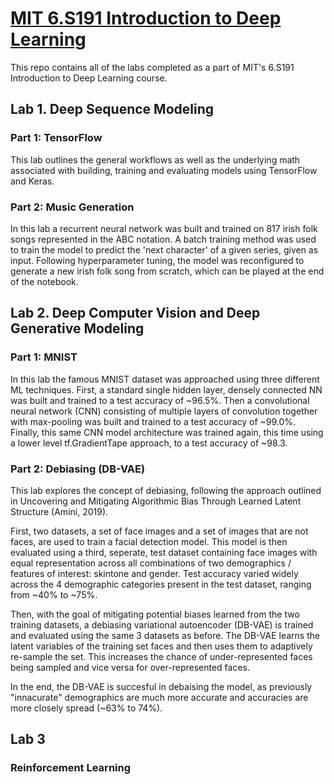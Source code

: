 # [MIT 6.S191 Introduction to Deep Learning](http://introtodeeplearning.com/)

This repo contains all of the labs completed as a part of MIT's 6.S191 Introduction to Deep Learning course.

## Lab 1. Deep Sequence Modeling

### Part 1: TensorFlow

This lab outlines the general workflows as well as the underlying math associated with building, training and 
evaluating models using TensorFlow and Keras. 

### Part 2: Music Generation

In this lab a recurrent neural network was built and trained on 817 irish folk songs represented in the ABC notation. 
A batch training method was used to train the model to predict the 'next character' of a given series, given as input.
Following hyperparameter tuning, the model was reconfigured to generate a new irish folk song from scratch, which can
be played at the end of the notebook.


## Lab 2. Deep Computer Vision and Deep Generative Modeling

### Part 1: MNIST

In this lab the famous MNIST dataset was approached using three different ML techniques. First, a standard single hidden 
layer, densely connected NN was built and trained to a test accuracy of ~96.5%. Then a convolutional neural network (CNN) 
consisting of multiple layers of convolution together with max-pooling was built and trained to a test accuracy of 
~99.0%. Finally, this same CNN model architecture was trained again, this time using a lower level tf.GradientTape 
approach, to a test accuracy of ~98.3.

### Part 2: Debiasing (DB-VAE)

This lab explores the concept of debiasing, following the approach outlined in Uncovering and Mitigating Algorithmic Bias 
Through Learned Latent Structure (Amini, 2019).

First, two datasets, a set of face images and a set of images that are not faces, are used to train a facial detection 
model. This model is then evaluated using a third, seperate, test dataset containing face images with equal representation 
across all combinations of two demographics / features of interest: skintone and gender. Test accuracy varied widely across 
the 4 demographic categories present in the test dataset, ranging from ~40% to ~75%.

Then, with the goal of mitigating potential biases learned from the two training datasets, a debiasing variational 
autoencoder (DB-VAE) is trained and evaluated using the same 3 datasets as before. The DB-VAE learns the latent variables 
of the training set faces and then uses them to adaptively re-sample the set. This increases the chance of under-represented
faces being sampled and vice versa for over-represented faces.

In the end, the DB-VAE is succesful in debaising the model, as previously "innacurate" demographics are much more accurate 
and accuracies are more closely spread (~63% to 74%).

## Lab 3

### Reinforcement Learning

